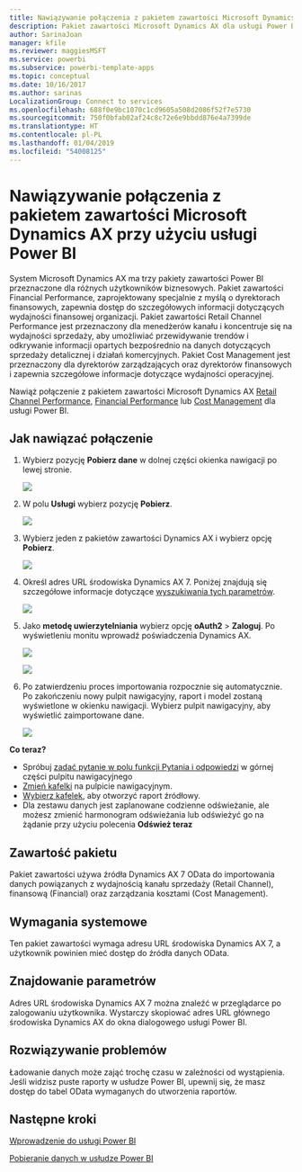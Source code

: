 ```yaml
---
title: Nawiązywanie połączenia z pakietem zawartości Microsoft Dynamics AX przy użyciu usługi Power BI
description: Pakiet zawartości Microsoft Dynamics AX dla usługi Power BI
author: SarinaJoan
manager: kfile
ms.reviewer: maggiesMSFT
ms.service: powerbi
ms.subservice: powerbi-template-apps
ms.topic: conceptual
ms.date: 10/16/2017
ms.author: sarinas
LocalizationGroup: Connect to services
ms.openlocfilehash: 688f0e9bc1070c1cd9605a508d2086f52f7e5730
ms.sourcegitcommit: 750f0bfab02af24c8c72e6e9bbdd876e4a7399de
ms.translationtype: HT
ms.contentlocale: pl-PL
ms.lasthandoff: 01/04/2019
ms.locfileid: "54008125"
---
```

# <a name="connect-to-microsoft-dynamics-ax-content-pack-with-power-bi"></a>Nawiązywanie połączenia z pakietem zawartości Microsoft Dynamics AX przy użyciu usługi Power BI
System Microsoft Dynamics AX ma trzy pakiety zawartości Power BI przeznaczone dla różnych użytkowników biznesowych. Pakiet zawartości Financial Performance, zaprojektowany specjalnie z myślą o dyrektorach finansowych, zapewnia dostęp do szczegółowych informacji dotyczących wydajności finansowej organizacji. Pakiet zawartości Retail Channel Performance jest przeznaczony dla menedżerów kanału i koncentruje się na wydajności sprzedaży, aby umożliwiać przewidywanie trendów i odkrywanie informacji opartych bezpośrednio na danych dotyczących sprzedaży detalicznej i działań komercyjnych. Pakiet Cost Management jest przeznaczony dla dyrektorów zarządzających oraz dyrektorów finansowych i zapewnia szczegółowe informacje dotyczące wydajności operacyjnej.

Nawiąż połączenie z pakietem zawartości Microsoft Dynamics AX [Retail Channel Performance](https://app.powerbi.com/getdata/services/dynamics-ax-retail-channel-performance), [Financial Performance](https://app.powerbi.com/getdata/services/dynamics-ax-financial-performance) lub [Cost Management](https://app.powerbi.com/getdata/services/dynamics-ax-cost-management) dla usługi Power BI.

## <a name="how-to-connect"></a>Jak nawiązać połączenie
1. Wybierz pozycję **Pobierz dane** w dolnej części okienka nawigacji po lewej stronie.
   
   ![](media/service-connect-to-microsoft-dynamics-ax/getdata.png)
2. W polu **Usługi** wybierz pozycję **Pobierz**.
   
   ![](media/service-connect-to-microsoft-dynamics-ax/services.png)
3. Wybierz jeden z pakietów zawartości Dynamics AX i wybierz opcję **Pobierz**.
   
   ![](media/service-connect-to-microsoft-dynamics-ax/mdax.png)
4. Określ adres URL środowiska Dynamics AX 7. Poniżej znajdują się szczegółowe informacje dotyczące [wyszukiwania tych parametrów](#FindingParams).
   
   ![](media/service-connect-to-microsoft-dynamics-ax/params.png)
5. Jako **metodę uwierzytelniania** wybierz opcję **oAuth2** \> **Zaloguj**. Po wyświetleniu monitu wprowadź poświadczenia Dynamics AX.
   
    ![](media/service-connect-to-microsoft-dynamics-ax/creds.png)
   
    ![](media/service-connect-to-microsoft-dynamics-ax/creds2.png)
6. Po zatwierdzeniu proces importowania rozpocznie się automatycznie. Po zakończeniu nowy pulpit nawigacyjny, raport i model zostaną wyświetlone w okienku nawigacji. Wybierz pulpit nawigacyjny, aby wyświetlić zaimportowane dane.
   
     ![](media/service-connect-to-microsoft-dynamics-ax/dashboard.png)

**Co teraz?**

* Spróbuj [zadać pytanie w polu funkcji Pytania i odpowiedzi](consumer/end-user-q-and-a.md) w górnej części pulpitu nawigacyjnego
* [Zmień kafelki](service-dashboard-edit-tile.md) na pulpicie nawigacyjnym.
* [Wybierz kafelek](consumer/end-user-tiles.md), aby otworzyć raport źródłowy.
* Dla zestawu danych jest zaplanowane codzienne odświeżanie, ale możesz zmienić harmonogram odświeżania lub odświeżyć go na żądanie przy użyciu polecenia **Odśwież teraz**

## <a name="whats-included"></a>Zawartość pakietu
Pakiet zawartości używa źródła Dynamics AX 7 OData do importowania danych powiązanych z wydajnością kanału sprzedaży (Retail Channel), finansową (Financial) oraz zarządzania kosztami (Cost Management).

## <a name="system-requirements"></a>Wymagania systemowe
Ten pakiet zawartości wymaga adresu URL środowiska Dynamics AX 7, a użytkownik powinien mieć dostęp do źródła danych OData.

## <a name="finding-parameters"></a>Znajdowanie parametrów
<a name="FindingParams"></a>

Adres URL środowiska Dynamics AX 7 można znaleźć w przeglądarce po zalogowaniu użytkownika. Wystarczy skopiować adres URL głównego środowiska Dynamics AX do okna dialogowego usługi Power BI.

## <a name="troubleshooting"></a>Rozwiązywanie problemów
Ładowanie danych może zająć trochę czasu w zależności od wystąpienia. Jeśli widzisz puste raporty w usłudze Power BI, upewnij się, że masz dostęp do tabel OData wymaganych do utworzenia raportów.

## <a name="next-steps"></a>Następne kroki
[Wprowadzenie do usługi Power BI](service-get-started.md)

[Pobieranie danych w usłudze Power BI](service-get-data.md)

